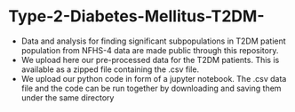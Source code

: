 # Type-2-Diabetes-Mellitus-T2DM-
- Data and analysis for finding significant subpopulations in T2DM patient population from NFHS-4 data are made public through this repository. 
- We upload here our pre-processed data for the T2DM patients. This is available as a zipped file containing the .csv file. 
- We upload our python code in form of a jupyter notebook. The .csv data file and the code can be run together by downloading and saving them under the same directory 
